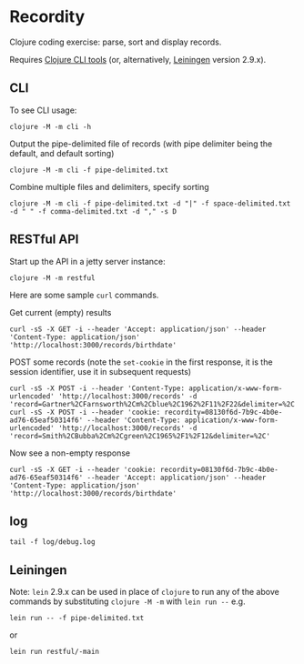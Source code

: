 Recordity
=========

Clojure coding exercise: parse, sort and display records.

Requires [Clojure CLI tools](https://clojure.org/guides/deps_and_cli) (or, alternatively, [Leiningen](https://github.com/technomancy/leiningen) version 2.9.x).

CLI
---

To see CLI usage:

```
clojure -M -m cli -h
```

Output the pipe-delimited file of records (with pipe delimiter being the default, and default sorting)

```
clojure -M -m cli -f pipe-delimited.txt
```

Combine multiple files and delimiters, specify sorting

```
clojure -M -m cli -f pipe-delimited.txt -d "|" -f space-delimited.txt -d " " -f comma-delimited.txt -d "," -s D
```

RESTful API
-----------

Start up the API in a jetty server instance:

```
clojure -M -m restful
```

Here are some sample `curl` commands.

Get current (empty) results

    curl -sS -X GET -i --header 'Accept: application/json' --header 'Content-Type: application/json' 'http://localhost:3000/records/birthdate'

POST some records (note the `set-cookie` in the first response, it is the session identifier, use it in subsequent requests)

    curl -sS -X POST -i --header 'Content-Type: application/x-www-form-urlencoded' 'http://localhost:3000/records' -d 'record=Gartner%2CFarnsworth%2Cm%2Cblue%2C1962%2F11%2F22&delimiter=%2C'
    curl -sS -X POST -i --header 'cookie: recordity=08130f6d-7b9c-4b0e-ad76-65eaf50314f6' --header 'Content-Type: application/x-www-form-urlencoded' 'http://localhost:3000/records' -d 'record=Smith%2CBubba%2Cm%2Cgreen%2C1965%2F1%2F12&delimiter=%2C'

Now see a non-empty response

    curl -sS -X GET -i --header 'cookie: recordity=08130f6d-7b9c-4b0e-ad76-65eaf50314f6' --header 'Accept: application/json' --header 'Content-Type: application/json' 'http://localhost:3000/records/birthdate'

log
---

    tail -f log/debug.log

Leiningen
---------

Note: `lein` 2.9.x can be used in place of `clojure` to run any of the above commands by substituting `clojure -M -m` with `lein run --` e.g.


```
lein run -- -f pipe-delimited.txt
```
or

```
lein run restful/-main
```

